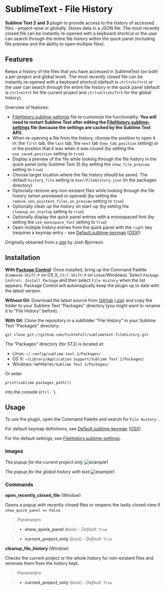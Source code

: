 # SublimeText - File History #

**Sublime Text 2 and 3** plugin to provide access to the history of accessed files - project-wise or globally. Stores data in a JSON file. The most recently closed file can be instantly re-opened with a keyboard shortcut or the user can search through the entire file history within the quick panel (including file preview and the ability to open multiple files).  

## Features ##

Keeps a history of the files that you have accessed in SublimeText (on both a per-project and global level).  The most recently closed file can be instantly re-opened with a keyboard shortcut (default is ```ctrl+shift+t```) or the user can search through the entire file history in the quick panel (default is ```ctrl+alt+t``` for the current project and ```ctrl+alt+shift+t``` for the global history).  

Overview of features:
* [FileHistory.sublime-settings][Settings] file to customize the functionality.  **You will need to restart Sublime Text after editing the [FileHistory.sublime-settings][settings] file (because the settings are cached by the Sublime Text API).**
* When re-opening a file from the history, choose the position to open it in: the ```first``` tab, the ```last``` tab, the ```next``` tab (```new_tab_position``` setting) or in the position that it was when it was closed (by setting the ```use_saved_position``` setting to ```true```)
* Display a preview of the file while looking through the file history in the quick panel (only Sublime Text 3) (by setting the ```show_file_preview``` setting to ```true```)
* Choose target location where the file history should be saved.  The default ```history_file``` setting is ```User/FileHistory.json``` (in the packages directory)
* Optionally remove any non-existent files while looking through the file history (when previewed or opened) (by setting the ```remove_non_existent_files_on_preview``` setting to ```true```)
* Optionally clean up the history on start-up (by setting the ```cleanup_on_startup``` setting to ```true```)
* Optionally display the quick panel entries with a monospaced font (by setting the ```use_monospace_font``` setting to ```true```)
* Open multiple history entries from the quick panel with the ```right``` key (requires a keymap entry - see [Default.sublime-keymap][keymap] ([OSX][keymap-osx]))

Originally obtained from a [gist][gist] by Josh Bjornson.


## Installation ##

**With [Package Control][pck-ctrl]**: Once installed, bring up the Command Palette (`Command-Shift-P` on OS X, `Ctrl-Shift-P` on Linux/Windows). Select `Package Control: Install Package` and then select `File History` when the list appears. Package Control will automagically keep the plugin up to date with the latest version.

**Without Git**: Download the latest source from [GitHub][github] ([.zip][zipball]) and copy the folder to your Sublime Text "Packages" directory (you might want to rename it to "File History" before).

**With Git**: Clone the repository in a subfolder "File History" in your Sublime Text "Packages" directory:

    git clone git://github.com/FichteFoll/sublimetext-filehistory.git


The "Packages" directory (for ST2) is located at:

* Linux: `~/.config/sublime-text-2/Packages/`
* OS X: `~/Library/Application Support/Sublime Text 2/Packages/`
* Windows: `%APPDATA%/Sublime Text 2/Packages/`

Or enter
```
print(sublime.packages_path())
```
into the console (`` Ctrl-` ``).


## Usage ##

To use the plugin, open the Command Palette and search for `File History:`.

For default keymap definitions, see [Default.sublime-keymap][keymap] ([OSX][keymap-osx]).

For the default settings, see [FileHistory.sublime-settings][settings].

### Images ###

*The popup for the current project only*
![example1][img1]

*The popup for the global history with text*
![example1][img2]

### Commands ###

**open_recently_closed_file** (Window)

Opens a popup with recently closed files or reopens the lastly closed view if `show_quick_panel == False`.

>   *Parameters*

>   - **show_quick_panel** (bool) - *Default*: `True`

>   - **current_project_only** (bool) - *Default*: `True`

**cleanup_file_history** (Window)

Checks the current project or the whole history for non-existent files and removes them from the history kept.

>   *Parameters*

>   - **current_project_only** (bool) - *Default*: `True`




[gist]: https://gist.github.com/1133602
[github]: https://github.com/FichteFoll/sublimetext-filehistory "Github.com: FichteFoll/sublime-filehistory"
[zipball]: https://github.com/FichteFoll/sublimetext-filehistory/zipball/master
[pck-ctrl]: http://wbond.net/sublime_packages/package_control "Sublime Package Control by wbond"

[settings]: FileHistory.sublime-settings "FileHistory.sublime-settings"

[keymap]: Default.sublime-keymap "Default.sublime-keymap"
[keymap-osx]: Default%20%28OSX%29.sublime-keymap "Default (OSX).sublime-keymap"

[img1]: http://i.imgur.com/6eB4c.png
[img2]: http://i.imgur.com/MzCQH.png

